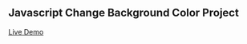 ## Javascript Change Background Color Project

[Live Demo](https://michaelgreco7.github.io/JS-Change-Color/)
